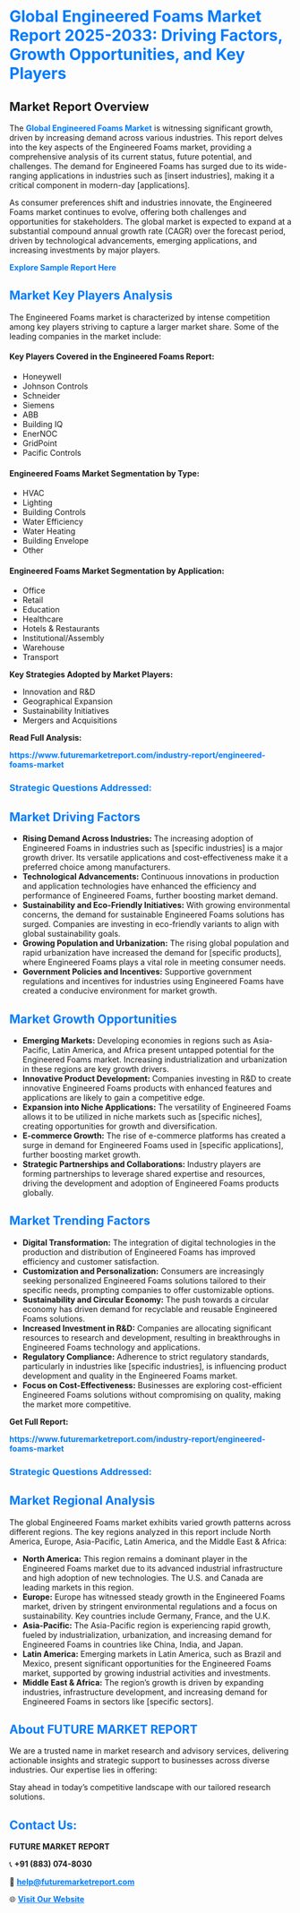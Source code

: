 <h1 style="color: #007BFF;">Global Engineered Foams Market Report 2025-2033: Driving Factors, Growth Opportunities, and Key Players</h1>

<section id="overview">
<h2>Market Report Overview</h2>
<p>The <a href="https://www.futuremarketreport.com/industry-report/engineered-foams-market" style="color: #007BFF; text-decoration: none;"><strong>Global Engineered Foams Market</strong></a> is witnessing significant growth, driven by increasing demand across various industries. This report delves into the key aspects of the Engineered Foams market, providing a comprehensive analysis of its current status, future potential, and challenges. The demand for Engineered Foams has surged due to its wide-ranging applications in industries such as [insert industries], making it a critical component in modern-day [applications].</p>
<p>As consumer preferences shift and industries innovate, the Engineered Foams market continues to evolve, offering both challenges and opportunities for stakeholders. The global market is expected to expand at a substantial compound annual growth rate (CAGR) over the forecast period, driven by technological advancements, emerging applications, and increasing investments by major players.</p>
</section>

<section id="overview">
<p><a href="https://www.futuremarketreport.com/request-sample/reportId=34755" style="color: #007BFF; text-decoration: none;"><strong>Explore Sample Report Here</strong></a></p>
</section>

<section id="key-players">
<h2 style="color: #007BFF;">Market Key Players Analysis</h2>
<p>The Engineered Foams market is characterized by intense competition among key players striving to capture a larger market share. Some of the leading companies in the market include:</p>
<h4>Key Players Covered in the Engineered Foams Report:</h4>
<ul><li>Honeywell</li><li>Johnson Controls</li><li>Schneider</li><li>Siemens</li><li>ABB</li><li>Building IQ</li><li>EnerNOC</li><li>GridPoint</li><li>Pacific Controls</li></ul>
<h4>Engineered Foams Market Segmentation by Type:</h4>
<ul><li>HVAC</li><li>Lighting</li><li>Building Controls</li><li>Water Efficiency</li><li>Water Heating</li><li>Building Envelope</li><li>Other</li></ul>

<h4>Engineered Foams Market Segmentation by Application:</h4>
<ul><li>Office</li><li>Retail</li><li>Education</li><li>Healthcare</li><li>Hotels &amp; Restaurants</li><li>Institutional/Assembly</li><li>Warehouse</li><li>Transport</li></ul>
<p><strong>Key Strategies Adopted by Market Players:</strong></p>
<ul>
<li>Innovation and R&D</li>
<li>Geographical Expansion</li>
<li>Sustainability Initiatives</li>
<li>Mergers and Acquisitions</li>
</ul>
</section>

<section>
<p><strong>Read Full Analysis: </strong></p><a href="https://www.futuremarketreport.com/industry-report/engineered-foams-market" style="color: #007BFF; text-decoration: none;"><strong>https://www.futuremarketreport.com/industry-report/engineered-foams-market</strong></a>
<h3 style="color: #007BFF;">Strategic Questions Addressed:</h3>
</section>

<section id="driving-factors">
<h2 style="color: #007BFF;">Market Driving Factors</h2>
<ul>
<li><strong>Rising Demand Across Industries:</strong> The increasing adoption of Engineered Foams in industries such as [specific industries] is a major growth driver. Its versatile applications and cost-effectiveness make it a preferred choice among manufacturers.</li>
<li><strong>Technological Advancements:</strong> Continuous innovations in production and application technologies have enhanced the efficiency and performance of Engineered Foams, further boosting market demand.</li>
<li><strong>Sustainability and Eco-Friendly Initiatives:</strong> With growing environmental concerns, the demand for sustainable Engineered Foams solutions has surged. Companies are investing in eco-friendly variants to align with global sustainability goals.</li>
<li><strong>Growing Population and Urbanization:</strong> The rising global population and rapid urbanization have increased the demand for [specific products], where Engineered Foams plays a vital role in meeting consumer needs.</li>
<li><strong>Government Policies and Incentives:</strong> Supportive government regulations and incentives for industries using Engineered Foams have created a conducive environment for market growth.</li>
</ul>
</section>

<section id="growth-opportunities">
<h2 style="color: #007BFF;">Market Growth Opportunities</h2>
<ul>
<li><strong>Emerging Markets:</strong> Developing economies in regions such as Asia-Pacific, Latin America, and Africa present untapped potential for the Engineered Foams market. Increasing industrialization and urbanization in these regions are key growth drivers.</li>
<li><strong>Innovative Product Development:</strong> Companies investing in R&D to create innovative Engineered Foams products with enhanced features and applications are likely to gain a competitive edge.</li>
<li><strong>Expansion into Niche Applications:</strong> The versatility of Engineered Foams allows it to be utilized in niche markets such as [specific niches], creating opportunities for growth and diversification.</li>
<li><strong>E-commerce Growth:</strong> The rise of e-commerce platforms has created a surge in demand for Engineered Foams used in [specific applications], further boosting market growth.</li>
<li><strong>Strategic Partnerships and Collaborations:</strong> Industry players are forming partnerships to leverage shared expertise and resources, driving the development and adoption of Engineered Foams products globally.</li>
</ul>
</section>

<section id="trending-factors">
<h2 style="color: #007BFF;">Market Trending Factors</h2>
<ul>
<li><strong>Digital Transformation:</strong> The integration of digital technologies in the production and distribution of Engineered Foams has improved efficiency and customer satisfaction.</li>
<li><strong>Customization and Personalization:</strong> Consumers are increasingly seeking personalized Engineered Foams solutions tailored to their specific needs, prompting companies to offer customizable options.</li>
<li><strong>Sustainability and Circular Economy:</strong> The push towards a circular economy has driven demand for recyclable and reusable Engineered Foams solutions.</li>
<li><strong>Increased Investment in R&D:</strong> Companies are allocating significant resources to research and development, resulting in breakthroughs in Engineered Foams technology and applications.</li>
<li><strong>Regulatory Compliance:</strong> Adherence to strict regulatory standards, particularly in industries like [specific industries], is influencing product development and quality in the Engineered Foams market.</li>
<li><strong>Focus on Cost-Effectiveness:</strong> Businesses are exploring cost-efficient Engineered Foams solutions without compromising on quality, making the market more competitive.</li>
</ul>
</section>

<section>
<p><strong>Get Full Report: </strong></p><a href="https://www.futuremarketreport.com/industry-report/engineered-foams-market" style="color: #007BFF; text-decoration: none;"><strong>https://www.futuremarketreport.com/industry-report/engineered-foams-market</strong></a>
<h3 style="color: #007BFF;">Strategic Questions Addressed:</h3>
</section>


<section id="regional-analysis">
<h2 style="color: #007BFF;">Market Regional Analysis</h2>
<p>The global Engineered Foams market exhibits varied growth patterns across different regions. The key regions analyzed in this report include North America, Europe, Asia-Pacific, Latin America, and the Middle East & Africa:</p>
<ul>
<li><strong>North America:</strong> This region remains a dominant player in the Engineered Foams market due to its advanced industrial infrastructure and high adoption of new technologies. The U.S. and Canada are leading markets in this region.</li>
<li><strong>Europe:</strong> Europe has witnessed steady growth in the Engineered Foams market, driven by stringent environmental regulations and a focus on sustainability. Key countries include Germany, France, and the U.K.</li>
<li><strong>Asia-Pacific:</strong> The Asia-Pacific region is experiencing rapid growth, fueled by industrialization, urbanization, and increasing demand for Engineered Foams in countries like China, India, and Japan.</li>
<li><strong>Latin America:</strong> Emerging markets in Latin America, such as Brazil and Mexico, present significant opportunities for the Engineered Foams market, supported by growing industrial activities and investments.</li>
<li><strong>Middle East & Africa:</strong> The region’s growth is driven by expanding industries, infrastructure development, and increasing demand for Engineered Foams in sectors like [specific sectors].</li>
</ul>
</section>

<footer>
<h2 style="color: #007BFF;">About FUTURE MARKET REPORT</h2>
<p>We are a trusted name in market research and advisory services, delivering actionable insights and strategic support to businesses across diverse industries. Our expertise lies in offering:</p>

<p>Stay ahead in today’s competitive landscape with our tailored research solutions.</p>

<h2 style="color: #007BFF;">Contact Us:</h2>
<p><strong>FUTURE MARKET REPORT</strong></p>
<p>📞 <strong>+91 (883) 074-8030</strong></p>
<p>📧 <strong><a href="mailto:help@futuremarketreport.com" style="color: #007BFF;">help@futuremarketreport.com</a></strong></p>
<p>🌐 <strong><a href="https://www.futuremarketreport.com/" style="color: #007BFF;">Visit Our Website</a></strong></p>
</footer>
